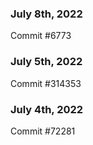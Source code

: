 ### July 8th, 2022

Commit #6773

### July 5th, 2022

Commit #314353


### July 4th, 2022

Commit #72281
